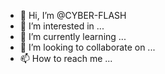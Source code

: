 - 👋 Hi, I’m @CYBER-FLASH
- 👀 I’m interested in ...
- 🌱 I’m currently learning ...
- 💞️ I’m looking to collaborate on ...
- 📫 How to reach me ...

<!---
CYBER-FLASH/CYBER-FLASH is a ✨ special ✨ repository because its `README.md` (this file) appears on your GitHub profile.
You can click the Preview link to take a look at your changes.
--->
